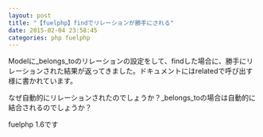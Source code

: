 ```yaml
---
layout: post
title: "【fuelphp】findでリレーションが勝手にされる"
date: 2015-02-04 23:58:45
categories: php fuelphp
---
```

<p>Modelに_belongs_toのリレーションの設定をして、findした場合に、勝手にリレーションされた結果が返ってきました。ドキュメントにはrelatedで呼び出す様に書かれています。</p>

<p>なぜ自動的にリレーションされたのでしょうか？_belongs_toの場合は自動的に結合されるのでしょうか？</p>

<p>fuelphp 1.6です</p>
